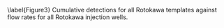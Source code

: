 \label{Figure3} Cumulative detections for all Rotokawa templates against flow rates for all Rotokawa injection wells.